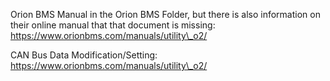 Orion BMS Manual in the Orion BMS Folder, but there is also information on their online manual that that document is missing: https://www.orionbms.com/manuals/utility\_o2/

CAN Bus Data Modification/Setting:
https://www.orionbms.com/manuals/utility\_o2/




